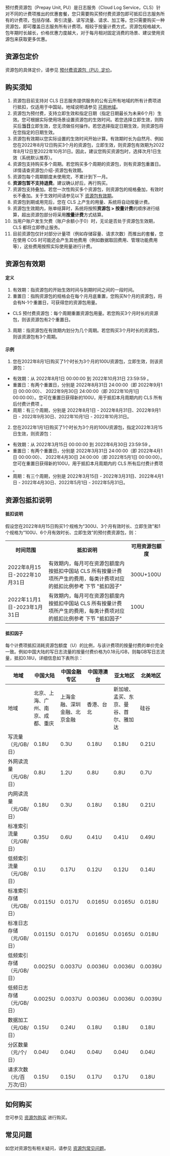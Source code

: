 预付费资源包（Prepay Unit, PU）是日志服务（Cloud Log Service，CLS）针对不同的计费项推出的优惠套餐，您只需要购买预付费资源包即可抵扣日志服务所有的计费项，包括存储、索引流量、读写流量、请求、加工等。您只需要购买一种资源包，即可覆盖日志服务所有计费项。相较于按量计费方式，资源包规格越大、包年期时长越长，价格优惠力度越大，对于每月相对固定消费的场景、建议使用资源包来获取更多优惠。

## 资源包定价

资源包的具体定价，请参见 [预付费资源包（PU）定价](https://cloud.tencent.com/document/product/614/45803#.E9.A2.84.E4.BB.98.E8.B4.B9.E8.B5.84.E6.BA.90.E5.8C.85.EF.BC.88pu.EF.BC.89.E5.AE.9A.E4.BB.B7)。

<span id="purchasenotes"></span>
## 购买须知

1. 资源包目前支持对 CLS 日志服务提供服务的公有云所有地域的所有计费项进行抵扣，仅适用于中国站，地域说明请参见 [可用地域](https://cloud.tencent.com/document/product/614/18940)。
2. 资源包为预付费，支持立即生效和指定日期（指定日期最长为未来6个月）生效。您可根据实际使用场景设置资源包的生效时间。若您选择立即生效，则购买后**当日**立即生效，您无须做任何操作。若您选择指定日期生效，则资源包将在您指定的日期生效。
4. 资源包有效期以您实际设置的生效时间开始计算。有效期时长为自然月、例如您在2022年8月12日购买3个月的资源包，立即生效，则资源包有效期为2022年8月12日至2022年10月31日。因此，建议您购买资源包时，选择次月1日生效（系统默认推荐）。
5. 资源包支持购买多个周期。若您购买多个周期的资源包，则有资源包重置日。详情请查资源包介绍-资源包有效期。
6. 资源包每个周期额度未使用完，不累计到下一月。
7. **资源包暂不支持退费**。建议确认好后，再行购买。
8. 资源包支持叠加。若您一次性购买多个资源包，则资源包的规格叠加，有效时长不叠加。关于生效时间请参见以下 [资源包有效期](#.E8.B5.84.E6.BA.90.E5.8C.85.E6.9C.89.E6.95.88.E6.9C.9F)。
9. 资源包到期或用完后，您在 CLS 上产生的用量、系统将自动按量计费。
10. 资源包生效期内，账单结算时，系统将按照**资源包 > 按量计费**的顺序进行结算，超出资源包部分将采用**按量计费**方式结算。
11. 当用户账户发生欠费（账户余额小于0）时，无论是否处于资源包生效期，CLS 都将立即停止服务。
12. 目前资源包仅针对部分计量项（例如存储容量、请求次数）而推出的套餐，您在使用 COS 时可能还会产生其他费用（例如数据取回费用、管理功能费用等），这些费用按照实际使用量进行计费。

## 资源包有效期

#### 定义

1. 有效期：指资源包的开始生效时间与到期时间之间的一段时间。
2. 重置日：指购资源包的规格会在每个月月底重置，您购买N个月的资源包，将会有N-1个重置日，可获得您的资源包用量。
 - CLS 预付费资源包：每个周期重置资源包用量。若您购买3个月时长的资源包，则该资源包有2个重置日。
3. 周期：指资源包在有效期内划分为几个周期。若您购买3个月时长的资源包，则该资源包有3个周期。


#### 示例

1. 您在2022年8月1日购买了1个时长为3个月的100U资源包，立即生效，则该资源包：
 - 有效期：从 2022年8月1日 00:00:00 到 2022年10月31日 23:59:59 。
 - 重置日：有两个重置日，分别是 2022年8月31日 24:00:00（即 2022年9月1日 00:00:00）、 2022年9月30日 24:00:00（即 2022年10月1日 00:00:00）。您可在重置日获得新的100U，用于抵扣本月周期内的 CLS 所有后付费计费项 。
 - 周期：有三个周期，分别是 2022年8月1日 - 2022年8月31日、2022年9月1日 - 2022年9月30日、2022年10月1日 - 2022年10月31日。
2. 您在2022年1月1日购买了1个时长为3个月的100U资源包，指定2022年3月15日生效，则资源包：
 - 有效期：从 2022年3月15日 00:00:00 到 2022年6月30日 23:59:59 。
 - 重置日：有两个重置日，分别是 2022年3月31日 24:00:00（即 2022年4月1日 00:00:00）、 2022年4月30日 24:00:00（即 2022年5月1日 00:00:00）。您可在重置日获得新的100U，用于抵扣本月周期内的 CLS 所有后付费计费项 。
 - 周期：有三个周期，分别是 2022年3月15日 - 2022年3月31日、2022年4月1日 - 2022年4月30日、2022年5月1日 - 2022年5月31日。


## 资源包抵扣说明

#### 抵扣说明

假设您在2022年8月15日购买1个规格为“300U、3个月有效时长、立即生效”和1个规格为“100U、6个月有效时长、立即生效”的预付费资源包，则：
<table>
   <tr>
      <th>时间范围</th>
      <th>抵扣说明</th>
      <th>可用资源包额度</th>
   </tr>
   <tr>
      <td>2022年8月15日-2022年10月31日</td>
      <td>有效期内，每月可在资源包额度内按抵扣中国站 CLS 所有按量计费项所产生的费用，每类计费项对应的抵扣比例参考 下节 "抵扣因子"</td>
      <td>300U+100U</td>
   </tr>
   <tr>
      <td>2022年11月1日-2023年1月31日</td>
      <td>有效期内，每月可在资源包额度内按抵扣中国站 CLS 所有按量计费项所产生的费用，每类计费项对应的抵扣比例参考 下节 "抵扣因子"</td>
      <td>100U</td>
   </tr>
</table>

#### 抵扣因子

每个计费项抵扣消耗资源包额度（U）的比例，与该计费项的按量付费的单价完全一致。例如中国大陆的写日志流量的按量付费价格为0.18元/GB，则每GB写日志流量，抵扣0.18U，详细信息如下表所示：

| 地域                     | 中国大陆                           | 中国金融专区                 | 中国港澳台 | 亚太地区                               | 北美地区 | 美洲地区       | 北美地区 | 欧洲地区         |
| ------------------------ | ---------------------------------- | ---------------------------- | ---------- | -------------------------------------- | -------- | -------------- | -------- | ---------------- |
| 地域                     | 北京、上海、广州、南京、成都、重庆 | 上海金融、深圳金融、北京金融 | 香港、台北 | 新加坡、孟买、东京、曼谷、首尔、雅加达 | 硅谷     | 多伦多、圣保罗 | 弗吉尼亚 | 法兰克福、俄罗斯 |
| 写流量（元/GB/日）       | 0.18U                              | 0.3U                         | 0.18U      | 0.18U                                  | 0.21U    | 0.23U          | 0.18U    | 0.18U            |
| 外网读流量（元/GB/日）   | 0.8U                               | 1.2U                         | 0.8U       | 0.8U                                   | 0.7U     | 0.8U           | 0.6U     | 0.8U             |
| 内网读流量（元/GB/日）   | 0.18U                              | 0.3U                         | 0.18U      | 0.18U                                  | 0.21U    | 0.23U          | 0.18U    | 0.18U            |
| 标准索引流量（元/GB/日） | 0.35U                              | 0.6U                         | 0.41U      | 0.41U                                  | 0.49U    | 0.52U          | 0.41U    | 0.41U            |
| 低频索引流量（元/GB/日） | 0.1U                               | 0.17U                        | 0.12U      | 0.12U                                  | 0.14U    | 0.15U          | 0.12U    | 0.12U            |
| 标准索引存储（元/GB/日） | 0.0115U                            | 0.017U                       | 0.0165U    | 0.0165U                                | 0.018U   | 0.019U         | 0.015U   | 0.0165U          |
| 标准日志存储（元/GB/日） | 0.0115U                            | 0.017U                       | 0.0165U    | 0.0165U                                | 0.018U   | 0.019U         | 0.015U   | 0.0165U          |
| 低频索引存储（元/GB/日） | 0.0025U                            | 0.0037U                      | 0.0036U    | 0.0036U                                | 0.0039U  | 0.0042U        | 0.0033U  | 0.0036U          |
| 低频日志存储（元/GB/日） | 0.0025U                            | 0.0037U                      | 0.0036U    | 0.0036U                                | 0.0039U  | 0.0042U        | 0.0033U  | 0.0036U          |
| 数据加工（元/GB/日）     | 0.15U                              | 0.24U                        | 0.18U      | 0.18U                                  | 0.18U    | 0.15U          | 0.15U    | 0.18U            |
| 分区数量（元/个/日）     | 0.04U                              | 0.04U                        | 0.04U      | 0.04U                                  | 0.04U    | 0.04U          | 0.04U    | 0.04U            |
| 请求次数（元/百万次/日） | 0.15U                              | 0.15U                        | 0.17U      | 0.17U                                  | 0.18U    | 0.19U          | 0.15U    | 0.17U            |


## 如何购买

您可参见 [资源包购买](https://cloud.tencent.com/document/product/614/78048) 进行购买。

## 常见问题

如您对资源包有相关疑问，请参见 [资源包常见问题]()。
